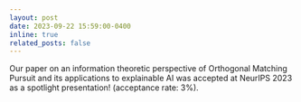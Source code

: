 ```yaml
---
layout: post
date: 2023-09-22 15:59:00-0400
inline: true
related_posts: false
---
```


Our paper on an information theoretic perspective of Orthogonal Matching Pursuit and its applications to explainable AI was accepted at NeurIPS 2023 as a spotlight presentation! (acceptance rate: 3%).


